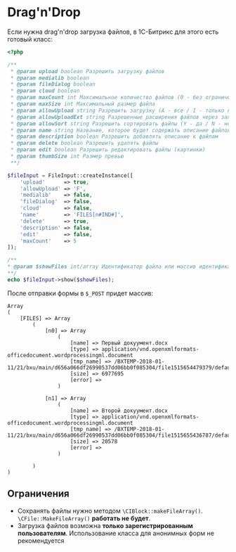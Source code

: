 # Drag'n'Drop

Если нужна drag'n'drop загрузка файлов, в 1С-Битрикс для этого есть готовый класс:

````php
<?php

/**
 * @param upload boolean Разрешить загрузку файлов
 * @param medialib boolean
 * @param fileDialog boolean
 * @param cloud boolean
 * @param maxCount int Максимальное количество файлов (0 - без ограничений)
 * @param maxSize int Максимальный размер файла
 * @param allowUpload string Разрешить загрузку (A - все / I - только картинки / F - только файлы)
 * @param allowUploadExt string Разрешенные расширения файлов через запятую (doc, xls, xlsx)
 * @param allowSort string Разрешить сортировать файлы (Y - да / N - нет)
 * @param name string Название, которое будет содержать описание файлов в $_POST
 * @param description boolean Разрешить добавлять описание к файлам 
 * @param delete boolean Разрешить удалять файлы 
 * @param edit boolean Разрешить редактировать файлы (картинки)
 * @param thumbSize int Размер превью
 **/

$fileInput = FileInput::createInstance([
    'upload'      => true,
    'allowUpload' => 'F',
    'medialib'    => false,
    'fileDialog'  => false,
    'cloud'       => false,
    'name'        => 'FILES[n#IND#]',
    'delete'      => true,
    'description' => false,
    'edit'        => false,
    'maxCount'    => 5
]);

/**
* @param $showFiles int/array Идентификатор файла или массив идентификаторов, которые будут выведены в форме загрузки
**/
echo $fileInput->show($showFiles);
````

После отправки формы в ``$_POST`` придет массив:

````
Array
(
    [FILES] => Array
        (
            [n0] => Array
                (
                    [name] => Первый докуумент.docx
                    [type] => application/vnd.openxmlformats-officedocument.wordprocessingml.document
                    [tmp_name] => /BXTEMP-2018-01-11/21/bxu/main/d656a066df26990537dd06bb0f085304/file1515654479379/default
                    [size] => 6977695
                    [error] => 
                )

            [n1] => Array
                (
                    [name] => Второй докуумент.docx
                    [type] => application/vnd.openxmlformats-officedocument.wordprocessingml.document
                    [tmp_name] => /BXTEMP-2018-01-11/21/bxu/main/d656a066df26990537dd06bb0f085304/file1515655436787/default
                    [size] => 20578
                    [error] => 
                )

        )
)
````

## Ограничения
* Сохранять файлы нужно методом ``\CIBlock::makeFileArray()``. ```\CFile::MakeFileArray()``` **работать не будет**.
* Загрузка файлов возможна **только зарегистрированным пользователям**. Использование класса для анонимных форм не рекомендуется